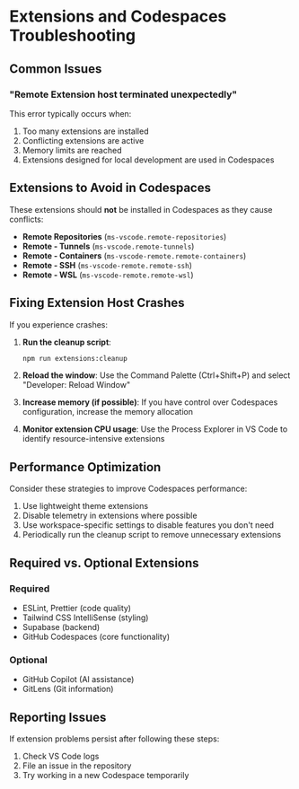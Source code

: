 # Extensions and Codespaces Troubleshooting

## Common Issues

### "Remote Extension host terminated unexpectedly"

This error typically occurs when:

1. Too many extensions are installed
2. Conflicting extensions are active
3. Memory limits are reached
4. Extensions designed for local development are used in Codespaces

## Extensions to Avoid in Codespaces

These extensions should **not** be installed in Codespaces as they cause conflicts:

- **Remote Repositories** (`ms-vscode.remote-repositories`)
- **Remote - Tunnels** (`ms-vscode.remote-tunnels`)
- **Remote - Containers** (`ms-vscode-remote.remote-containers`)
- **Remote - SSH** (`ms-vscode-remote.remote-ssh`)
- **Remote - WSL** (`ms-vscode-remote.remote-wsl`)

## Fixing Extension Host Crashes

If you experience crashes:

1. **Run the cleanup script**:

   ```bash
   npm run extensions:cleanup
   ```

2. **Reload the window**: Use the Command Palette (Ctrl+Shift+P) and select "Developer: Reload
   Window"

3. **Increase memory (if possible)**: If you have control over Codespaces configuration, increase
   the memory allocation

4. **Monitor extension CPU usage**: Use the Process Explorer in VS Code to identify
   resource-intensive extensions

## Performance Optimization

Consider these strategies to improve Codespaces performance:

1. Use lightweight theme extensions
2. Disable telemetry in extensions where possible
3. Use workspace-specific settings to disable features you don't need
4. Periodically run the cleanup script to remove unnecessary extensions

## Required vs. Optional Extensions

### Required

- ESLint, Prettier (code quality)
- Tailwind CSS IntelliSense (styling)
- Supabase (backend)
- GitHub Codespaces (core functionality)

### Optional

- GitHub Copilot (AI assistance)
- GitLens (Git information)

## Reporting Issues

If extension problems persist after following these steps:

1. Check VS Code logs
2. File an issue in the repository
3. Try working in a new Codespace temporarily
